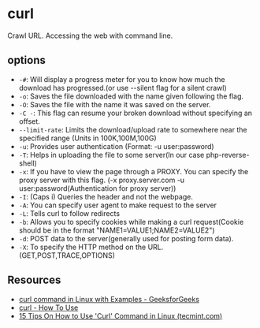 # curl
Crawl URL. Accessing the web with command line.

## options
- `-#`: Will display a progress meter for you to know how much the download has progressed.(or use --silent flag for a silent crawl)
- `-o`: Saves the file downloaded with the name given following the flag.
- `-O`: Saves the file with the name it was saved on the server.
- `-C -`: This flag can resume your broken download without specifying an offset.
- `--limit-rate`: Limits the download/upload rate to somewhere near the specified range (Units in 100K,100M,100G)
- `-u`: Provides user authentication (Format: -u user:password)
- `-T`: Helps in uploading the file to some server(In our case php-reverse-shell)
- `-x`: If you have to view the page through a PROXY. You can specify the proxy server with this flag. (-x proxy.server.com -u user:password(Authentication for proxy server))
- `-I`: (Caps i) Queries the header and not the webpage.
- `-A`: You can specify user agent to make request to the server
- `-L`: Tells curl to follow redirects
- `-b`: Allows you to specify cookies while making a curl request(Cookie should be in the format "NAME1=VALUE1;NAME2=VALUE2")
- `-d`: POST data to the server(generally used for posting form data).
- `-X`: To specify the HTTP method on the URL. (GET,POST,TRACE,OPTIONS)

## Resources
-   [curl command in Linux with Examples - GeeksforGeeks](https://www.geeksforgeeks.org/curl-command-in-linux-with-examples/)
-   [curl - How To Use](https://curl.se/docs/manpage.html)
-   [15 Tips On How to Use 'Curl' Command in Linux (tecmint.com)](https://www.tecmint.com/linux-curl-command-examples/)
